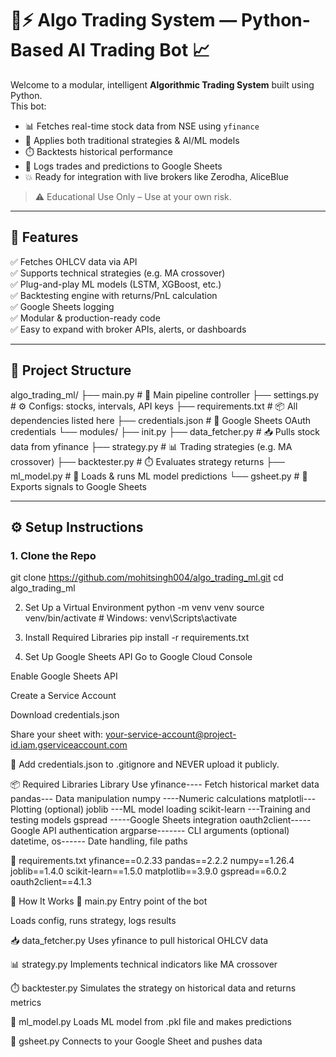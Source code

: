 # 🤖⚡ Algo Trading System — Python-Based AI Trading Bot 📈

Welcome to a modular, intelligent **Algorithmic Trading System** built using Python.  
This bot:
- 📊 Fetches real-time stock data from NSE using `yfinance`
- 🧠 Applies both traditional strategies & AI/ML models
- ⏱️ Backtests historical performance
- 📄 Logs trades and predictions to Google Sheets
- 💥 Ready for integration with live brokers like Zerodha, AliceBlue

> ⚠️ Educational Use Only – Use at your own risk.

---

## 🧠 Features

✅ Fetches OHLCV data via API  
✅ Supports technical strategies (e.g. MA crossover)  
✅ Plug-and-play ML models (LSTM, XGBoost, etc.)  
✅ Backtesting engine with returns/PnL calculation  
✅ Google Sheets logging  
✅ Modular & production-ready code  
✅ Easy to expand with broker APIs, alerts, or dashboards

---

## 📁 Project Structure

algo_trading_ml/
├── main.py # 🧠 Main pipeline controller
├── settings.py # ⚙️ Configs: stocks, intervals, API keys
├── requirements.txt # 📦 All dependencies listed here
├── credentials.json # 🔐 Google Sheets OAuth credentials
└── modules/
├── init.py
├── data_fetcher.py # 📥 Pulls stock data from yfinance
├── strategy.py # 📊 Trading strategies (e.g. MA crossover)
├── backtester.py # ⏱️ Evaluates strategy returns
├── ml_model.py # 🤖 Loads & runs ML model predictions
└── gsheet.py # 📄 Exports signals to Google Sheets


---

## ⚙️ Setup Instructions

### 1. Clone the Repo
git clone https://github.com/mohitsingh004/algo_trading_ml.git
cd algo_trading_ml

2. Set Up a Virtual Environment
python -m venv venv
source venv/bin/activate      # Windows: venv\Scripts\activate

3. Install Required Libraries
pip install -r requirements.txt

4. Set Up Google Sheets API
Go to Google Cloud Console

Enable Google Sheets API

Create a Service Account

Download credentials.json

Share your sheet with: your-service-account@project-id.iam.gserviceaccount.com

🔐 Add credentials.json to .gitignore and NEVER upload it publicly.



📦 Required Libraries
Library	Use
yfinance----	Fetch historical market data
pandas---	Data manipulation
numpy	----Numeric calculations
matplotli---Plotting (optional)
joblib	---ML model loading
scikit-learn	---Training and testing models
gspread	-----Google Sheets integration
oauth2client-----	Google API authentication
argparse-------	CLI arguments (optional)
datetime, os------	Date handling, file paths


🔖 requirements.txt
yfinance==0.2.33
pandas==2.2.2
numpy==1.26.4
joblib==1.4.0
scikit-learn==1.5.0
matplotlib==3.9.0
gspread==6.0.2
oauth2client==4.1.3



🧩 How It Works
🔁 main.py
Entry point of the bot

Loads config, runs strategy, logs results

📥 data_fetcher.py
Uses yfinance to pull historical OHLCV data

📊 strategy.py
Implements technical indicators like MA crossover

⏱️ backtester.py
Simulates the strategy on historical data and returns metrics

🤖 ml_model.py
Loads ML model from .pkl file and makes predictions

📄 gsheet.py
Connects to your Google Sheet and pushes data

